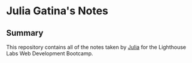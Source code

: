 # Julia Gatina's Notes

## Summary

This repository contains all of the notes taken by [Julia](https://github.com/julia-gatina) for the Lighthouse Labs Web Development Bootcamp.

